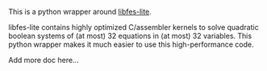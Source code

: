 This is a python wrapper around [libfes-lite](https://github.com/cbouilla/libfes-lite).

libfes-lite contains highly optimized C/assembler kernels to solve quadratic
boolean systems of (at most) 32 equations in (at most) 32 variables. This
python wrapper makes it much easier to use this high-performance code.

Add more doc here...